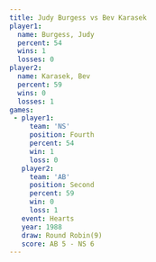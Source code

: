 ```yaml
---
title: Judy Burgess vs Bev Karasek
player1:             
  name: Burgess, Judy
  percent: 54        
  wins: 1            
  losses: 0          
player2:             
  name: Karasek, Bev 
  percent: 59        
  wins: 0            
  losses: 1          
games:
 - player1:          
     team: 'NS'      
     position: Fourth
     percent: 54     
     win: 1          
     loss: 0         
   player2:          
     team: 'AB'      
     position: Second
     percent: 59     
     win: 0          
     loss: 1         
   event: Hearts       
   year: 1988          
   draw: Round Robin(9)
   score: AB 5 - NS 6  
---
```

